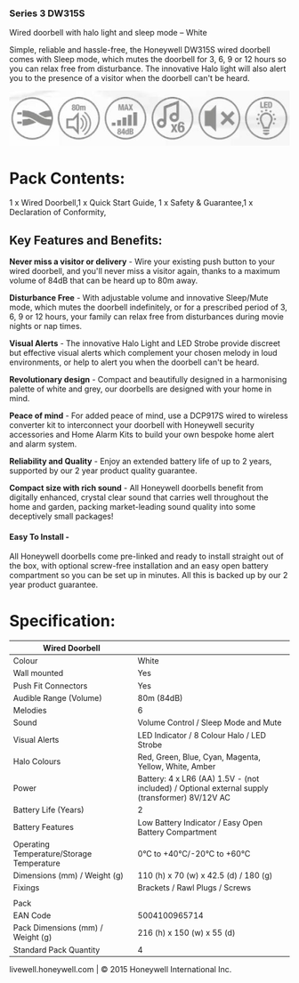 ### **Series 3 DW315S**

Wired doorbell with halo light and sleep mode – White

Simple, reliable and hassle-free, the Honeywell DW315S wired doorbell comes with Sleep mode, which mutes the doorbell for 3, 6, 9 or 12 hours so you can relax free from disturbance. The innovative Halo light will also alert you to the presence of a visitor when the doorbell can't be heard.

![](_page_0_Picture_4.jpeg)

# Pack Contents:

1 x Wired Doorbell,1 x Quick Start Guide, 1 x Safety & Guarantee,1 x Declaration of Conformity,

## Key Features and Benefits:

**Never miss a visitor or delivery** - Wire your existing push button to your wired doorbell, and you'll never miss a visitor again, thanks to a maximum volume of 84dB that can be heard up to 80m away.

**Disturbance Free** - With adjustable volume and innovative Sleep/Mute mode, which mutes the doorbell indefinitely, or for a prescribed period of 3, 6, 9 or 12 hours, your family can relax free from disturbances during movie nights or nap times.

**Visual Alerts** - The innovative Halo Light and LED Strobe provide discreet but effective visual alerts which complement your chosen melody in loud environments, or help to alert you when the doorbell can't be heard.

**Revolutionary design** - Compact and beautifully designed in a harmonising palette of white and grey, our doorbells are designed with your home in mind.

**Peace of mind** - For added peace of mind, use a DCP917S wired to wireless converter kit to interconnect your doorbell with Honeywell security accessories and Home Alarm Kits to build your own bespoke home alert and alarm system.

**Reliability and Quality** - Enjoy an extended battery life of up to 2 years, supported by our 2 year product quality guarantee.

**Compact size with rich sound** - All Honeywell doorbells benefit from digitally enhanced, crystal clear sound that carries well throughout the home and garden, packing market-leading sound quality into some deceptively small packages!

#### **Easy To Install** -

All Honeywell doorbells come pre-linked and ready to install straight out of the box, with optional screw-free installation and an easy open battery compartment so you can be set up in minutes. All this is backed up by our 2 year product guarantee.

# Specification:

| Wired Doorbell                            |                                                                                                   |
|-------------------------------------------|---------------------------------------------------------------------------------------------------|
| Colour                                    | White                                                                                             |
| Wall mounted                              | Yes                                                                                               |
| Push Fit Connectors                       | Yes                                                                                               |
| Audible Range (Volume)                    | 80m (84dB)                                                                                        |
| Melodies                                  | 6                                                                                                 |
| Sound                                     | Volume Control / Sleep Mode and Mute                                                              |
| Visual Alerts                             | LED Indicator / 8 Colour Halo / LED Strobe                                                        |
| Halo Colours                              | Red, Green, Blue, Cyan, Magenta, Yellow, White, Amber                                             |
| Power                                     | Battery: 4 x LR6 (AA) 1.5V - (not included) / Optional external supply<br>(transformer) 8V/12V AC |
| Battery Life (Years)                      | 2                                                                                                 |
| Battery Features                          | Low Battery Indicator / Easy Open Battery Compartment                                             |
| Operating Temperature/Storage Temperature | 0°C to +40°C/-20°C to +60°C                                                                       |
| Dimensions (mm) / Weight (g)              | 110 (h) x 70 (w) x 42.5 (d) / 180 (g)                                                             |
| Fixings                                   | Brackets / Rawl Plugs / Screws                                                                    |
|                                           |                                                                                                   |
| Pack                                      |                                                                                                   |
| EAN Code                                  | 5004100965714                                                                                     |
| Pack Dimensions (mm) / Weight (g)         | 216 (h) x 150 (w) x 55 (d)                                                                        |
| Standard Pack Quantity                    | 4                                                                                                 |

livewell.honeywell.com | © 2015 Honeywell International Inc.